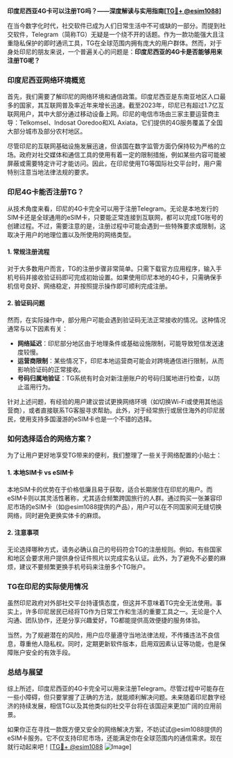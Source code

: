 **印度尼西亚4G卡可以注册TG吗？——深度解读与实用指南[[TG💪+ @esim1088](https://t.me/s/esim1088)]**

在当今数字化时代，社交软件已成为人们日常生活中不可或缺的一部分。而提到社交软件，Telegram（简称TG）无疑是一个绕不开的话题。作为一款功能强大且注重隐私保护的即时通讯工具，TG在全球范围内拥有庞大的用户群体。然而，对于身处印尼的朋友来说，一个普遍关心的问题是：**印度尼西亚的4G卡是否能够用来注册TG呢？**

### **印度尼西亚网络环境概览**

首先，我们需要了解印尼的网络环境和通信政策。印度尼西亚是东南亚地区人口最多的国家，其互联网普及率近年来增长迅速。截至2023年，印尼已有超过1.7亿互联网用户，其中大部分通过移动设备上网。印尼的电信市场由三家主要运营商主导：Telkomsel、Indosat Ooredoo和XL Axiata，它们提供的4G服务覆盖了全国大部分城市及部分农村地区。

尽管印尼的互联网基础设施发展迅速，但该国在数字监管方面仍保持较为严格的立场。政府对社交媒体和通信工具的使用有着一定的限制措施，例如某些内容可能被屏蔽或需要特定许可才能访问。因此，在印尼使用TG等国际社交平台时，用户需特别注意当地法律法规的要求。

### **印尼4G卡能否注册TG？**

从技术角度来看，印尼的4G卡完全可以用于注册Telegram。无论是本地发行的SIM卡还是全球通用的eSIM卡，只要能正常连接到互联网，都可以完成TG账号的创建过程。不过，需要注意的是，注册过程中可能会遇到一些特殊要求或限制，这取决于用户的地理位置以及所使用的网络类型。

#### **1. 常规注册流程**
对于大多数用户而言，TG的注册步骤非常简单。只需下载官方应用程序，输入手机号码并接收验证码即可完成初始设置。如果使用印尼本地的4G卡，只需确保手机信号良好、网络稳定，并按照提示操作即可顺利完成注册。

#### **2. 验证码问题**
然而，在实际操作中，部分用户可能会遇到验证码无法正常接收的情况。这种情况通常与以下因素有关：
- **网络延迟**：印尼部分地区由于地理条件或基础设施限制，可能导致短信发送速度较慢。
- **运营商限制**：某些情况下，印尼本地运营商可能会对跨境通信进行限制，从而影响验证码的正常接收。
- **号码归属地验证**：TG系统有时会对新注册账户的号码归属地进行检查，以防止滥用行为。

针对上述问题，有经验的用户建议尝试更换网络环境（如切换Wi-Fi或使用其他运营商），或者直接联系TG客服寻求帮助。此外，对于经常旅行或居住海外的印尼居民，使用支持多国漫游的eSIM卡也是一个不错的选择。

### **如何选择适合的网络方案？**

为了让用户更好地享受TG带来的便利，我们整理了一些关于网络配置的小贴士：

#### **1. 本地SIM卡 vs eSIM卡**
本地SIM卡的优势在于价格低廉且易于获取，适合长期居住在印尼的用户。而eSIM卡则以其灵活性著称，尤其适合频繁跨国旅行的人群。通过购买一张兼容印尼市场的eSIM卡（如@esim1088提供的产品），用户可以在不同国家间无缝切换网络，同时避免更换实体卡的麻烦。

#### **2. 注意事项**
无论选择哪种方式，请务必确认自己的号码符合TG的注册规则。例如，有些国家和地区会要求用户提供身份证件照片以完成实名认证。此外，为了避免不必要的麻烦，建议不要频繁更换手机号码来注册多个TG账户。

### **TG在印尼的实际使用情况**

虽然印尼政府对外部社交平台持谨慎态度，但这并不意味着TG完全无法使用。事实上，许多印尼居民已经将TG作为日常工作和生活的重要工具之一。无论是个人沟通、团队协作，还是分享兴趣爱好，TG都能提供高效便捷的服务体验。

当然，为了规避潜在的风险，用户应尽量遵守当地法律法规，不传播违法不良信息，尊重他人隐私权。同时，定期更新软件版本，启用双因素认证等功能，也是保障账户安全的有效手段。

### **总结与展望**

综上所述，印度尼西亚的4G卡完全可以用来注册Telegram。尽管过程中可能存在一些小障碍，但只要掌握了正确的方法，就能顺利解决问题。未来随着印尼数字经济的持续发展，相信TG以及其他类似的社交平台将在该国迎来更加广阔的应用前景。

如果你正在寻找一款既方便又安全的网络解决方案，不妨试试@esim1088提供的eSIM卡服务。它不仅支持印尼市场，还能满足你在全球范围内的通信需求。现在就行动起来吧！[[TG💪+ @esim1088](https://t.me/s/esim1088) ![Image](https://i.postimg.cc/4NQfJmqS/Snipaste-2025-05-13-00-14-12.png)]
